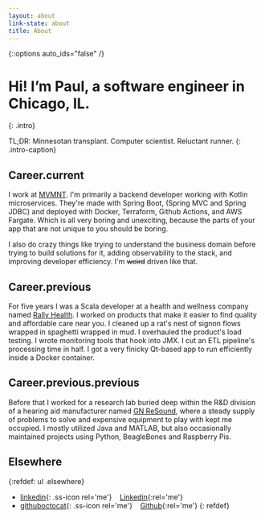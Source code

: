 ```yaml
---
layout: about
link-state: about
title: About
---
```


{::options auto_ids="false" /}
# Hi! Iʼm Paul, a software engineer in Chicago, IL.
{: .intro}

TL;DR: Minnesotan transplant. Computer scientist. Reluctant runner.
{: .intro-caption}

## Career.current

I work at [MVMNT](https://mvmnt.io). I'm primarily a backend developer working with Kotlin microservices. They're made with Spring Boot, (Spring MVC and Spring JDBC) and deployed with Docker, Terraform, Github Actions, and AWS Fargate. Which is all very boring and unexciting, because the parts of your app that are not unique to you should be boring.

I also do crazy things like trying to understand the business domain before trying to build solutions for it, adding observability to the stack, and improving developer efficiency. I'm ~~weird~~ driven like that.

## Career.previous

For five years I was a Scala developer at a health and wellness company named [Rally Health](https://rallyhealth.com). I worked on products that make it easier to find quality and affordable care near you. I cleaned up a rat's nest of signon flows wrapped in spaghetti wrapped in mud. I overhauled the product's load testing. I wrote monitoring tools that hook into JMX. I cut an ETL pipeline's processing time in half. I got a very finicky Qt-based app to run efficiently inside a Docker container.

## Career.previous.previous

Before that I worked for a research lab buried deep within the R&amp;D division of a hearing aid manufacturer named [GN ReSound](http://gnresound-group.com/), where a steady supply of problems to solve and expensive equipment to play with kept me occupied. I mostly utilized Java and MATLAB, but also occasionally maintained projects using Python, BeagleBones and Raspberry Pis.

## Elsewhere

{:refdef: ul .elsewhere}
- [linkedin](https://linkedin.com/in/pmsexton){: .ss-icon rel='me'} &nbsp;&nbsp; [Linkedin](https://linkedin.com/in/pmsexton){:rel='me'}
- [githuboctocat](https://github.com/psexton){: .ss-icon rel='me'} &nbsp;&nbsp; [Github](https://github.com/psexton){:rel='me'}
{: refdef}
